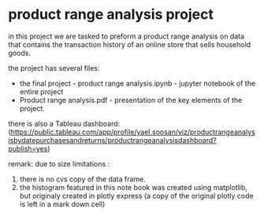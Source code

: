# product range analysis project

in this project we are tasked to preform a product range analysis on data that contains the transaction history of an online store that sells household goods.

the project has several files:
- the final project - product range analysis.ipynb - jupyter notebook of the entire project
- Product range analysis.pdf - presentation of the key elements of the project.

there is also a Tableau dashboard:
(https://public.tableau.com/app/profile/yael.soosan/viz/productrangeanalysisbydatepurchasesandreturns/productrangeanalysisdashboard?publish=yes)

remark:
due to size limitations :
1. there is no cvs copy of the data frame.
2. the histogram featured in this note book was created using matplotlib, but originaly created in plotly express (a copy of the original plotly code is left in a mark down cell)
